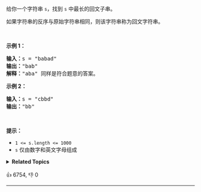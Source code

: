 <p>给你一个字符串 <code>s</code>，找到 <code>s</code> 中最长的回文子串。</p>

<p>如果字符串的反序与原始字符串相同，则该字符串称为回文字符串。</p>

<p>&nbsp;</p>

<p><strong>示例 1：</strong></p>

<pre>
<strong>输入：</strong>s = "babad"
<strong>输出：</strong>"bab"
<strong>解释：</strong>"aba" 同样是符合题意的答案。
</pre>

<p><strong>示例 2：</strong></p>

<pre>
<strong>输入：</strong>s = "cbbd"
<strong>输出：</strong>"bb"
</pre>

<p>&nbsp;</p>

<p><strong>提示：</strong></p>

<ul> 
 <li><code>1 &lt;= s.length &lt;= 1000</code></li> 
 <li><code>s</code> 仅由数字和英文字母组成</li> 
</ul>

<details><summary><strong>Related Topics</strong></summary>字符串 | 动态规划</details><br>

<div>👍 6754, 👎 0<span style='float: right;'></span></div>

<div id="labuladong"><hr>

</div>

